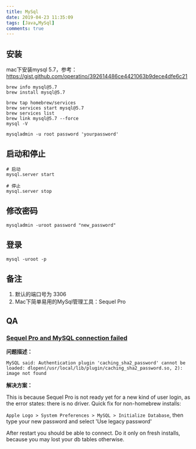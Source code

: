 ```yaml
---
title: MySql
date: 2019-04-23 11:35:09
tags: [Java,MySql]
comments: true
---
```


## 安装

mac下安装mysql 5.7，参考：<https://gist.github.com/operatino/392614486ce4421063b9dece4dfe6c21>

```Shell
brew info mysql@5.7
brew install mysql@5.7

brew tap homebrew/services
brew services start mysql@5.7
brew services list
brew link mysql@5.7 --force
mysql -V

mysqladmin -u root password 'yourpassword'
```

## 启动和停止

```shell
# 启动
mysql.server start

# 停止
mysql.server stop
```

## 修改密码

```shell
mysqladmin -uroot password "new_password"
```

## 登录

```shell
mysql -uroot -p
```

## 备注

1. 默认的端口号为 3306
2. Mac下简单易用的MySql管理工具：Sequel Pro

## QA

### [Sequel Pro and MySQL connection failed](https://stackoverflow.com/questions/51179516/sequel-pro-and-mysql-connection-failed)

**问题描述：**

```
MySQL said: Authentication plugin 'caching_sha2_password' cannot be loaded: dlopen(/usr/local/lib/plugin/caching_sha2_password.so, 2): image not found
```

**解决方案：**

This is because Sequel Pro is not ready yet for a new kind of user login, as the error states: there is no driver. Quick fix for non-homebrew installs:

`Apple Logo > System Preferences > MySQL > Initialize Database`, then type your new password and select 'Use legacy password'

After restart you should be able to connect. Do it only on fresh installs, because you may lost your db tables otherwise.